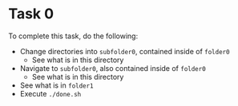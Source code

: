# Task 0

To complete this task, do the following:

*   Change directories into `subfolder0`, contained inside of `folder0`
    *   See what is in this directory
*   Navigate to `subfolder0`, also contained inside of `folder0`
    *   See what is in this directory
*   See what is in `folder1`
*   Execute `./done.sh`
